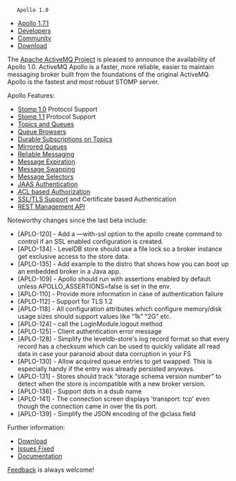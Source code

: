        Apollo 1.0

*   [Apollo 1.7.1](../../index.html)
*   [Developers](../../communitydevelopers.md)
*   [Community](../../community/index.html)
*   [Download](../..OverviewOverview/Overview/download.md)

The [Apache ActiveMQ Project](http://activemq.apache.org) is pleased to announce the availability of Apollo 1.0. ActiveMQ Apollo is a faster, more reliable, easier to maintain messaging broker built from the foundations of the original ActiveMQ. Apollo is the fastest and most robust STOMP server.

Apollo Features:

*   [Stomp 1.0](http://stomp.github.com/stomp-specification-1.0.html) Protocol Support
*   [Stomp 1.1](http://stomp.github.com/stomp-specification-1.1.html) Protocol Support
*   [Topics and Queues](http://activemq.apache.org/apollo/documentationuser-manual.md#Destination_Types)
*   [Queue Browsers](http://activemq.apache.org/apollo/documentationuser-manual.md#Browsing_Subscriptions)
*   [Durable Subscriptions on Topics](http://activemq.apache.org/apollo/documentationuser-manual.md#Topic_Durable_Subscriptions)
*   [Mirrored Queues](http://activemq.apache.org/apollo/documentationuser-manual.md#Mirrored_Queues)
*   [Reliable Messaging](http://activemq.apache.org/apollo/documentationuser-manual.md#Reliable_Messaging)
*   [Message Expiration](http://activemq.apache.org/apollo/documentationuser-manual.md#Message_Expiration)
*   [Message Swapping](http://activemq.apache.org/apollo/documentationarchitecture.md#Message_Swapping)
*   [Message Selectors](http://activemq.apache.org/apollo/documentationuser-manual.md#Message_Selectors)
*   [JAAS Authentication](http://activemq.apache.org/apollo/documentationuser-manual.md#Authentication)
*   [ACL based Authorization](http://activemq.apache.org/apollo/documentationuser-manual.md#Authorization)
*   [SSL/TLS Support](http://activemq.apache.org/apollo/documentationuser-manual.md#Using_SSL_TLS) and Certificate based Authentication
*   [REST Management API](http://activemq.apache.org/apollo/documentation/management-Index/Site/NavigationIndex/Site/Navigation/Index/Site/Navigation/api.md)

Noteworthy changes since the last beta include:

*   \[APLO-120\] - Add a —with-ssl option to the apollo create command to control if an SSL enabled configuration is created.
*   \[APLO-134\] - LevelDB store should use a file lock so a broker instance get exclusive access to the store data.
*   \[APLO-135\] - Add example to the distro that shows how you can boot up an embedded broker in a Java app.
*   \[APLO-109\] - Apollo should run with assertions enabled by default unless APOLLO_ASSERTIONS=false is set in the env.
*   \[APLO-110\] - Provide more information in case of authentication failure
*   \[APLO-112\] - Support for TLS 1.2
*   \[APLO-118\] - All configuration attributes which configure memory/disk usage sizes should support values like “1k” “2G” etc.
*   \[APLO-124\] - call the LoginModule.logout method
*   \[APLO-125\] - Client authentication error message
*   \[APLO-128\] - Simplify the leveldb-store's log record format so that every record has a checksum which can be used to quickly validate all read data in case your paranoid about data corruption in your FS
*   \[APLO-130\] - Allow acquired queue entries to get swapped. This is especially handy if the entry was already persisted anyways.
*   \[APLO-131\] - Stores should track “storage schema version number” to detect when the store is incompatible with a new broker version.
*   \[APLO-136\] - Support dots in a dsub name
*   \[APLO-141\] - The connection screen displays 'transport: tcp' even though the connection came in over the tls port.
*   \[APLO-139\] - Simplify the JSON encoding of the @class field

Further information:

*   [Download](http://activemq.apache.org/apolloOverviewOverview/Overview/download.md)
*   [Issues Fixed](https://issues.apache.org/jira/secure/ReleaseNote.jspa?version=12316435&styleName=Text&projectId=12311310&Create=Create)
*   [Documentation](http://activemq.apache.org/apollo/versions/1.0/website/documentation)

[Feedback](http://activemq.apache.org/community/index.html) is always welcome!